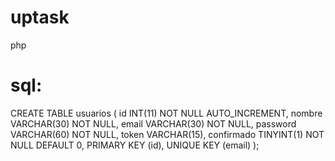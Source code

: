 # uptask
php

# sql:

CREATE TABLE usuarios (
  id INT(11) NOT NULL AUTO_INCREMENT,
  nombre VARCHAR(30) NOT NULL,
  email VARCHAR(30) NOT NULL,
  password VARCHAR(60) NOT NULL,
  token VARCHAR(15),
  confirmado TINYINT(1) NOT NULL DEFAULT 0,
  PRIMARY KEY (id),
  UNIQUE KEY (email)
);


